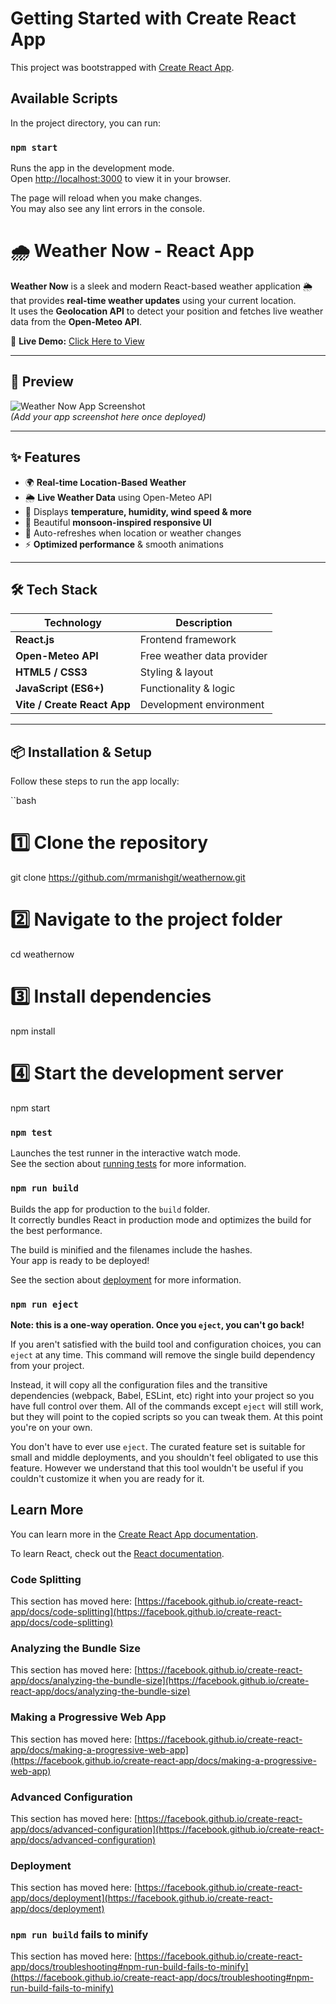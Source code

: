 # Getting Started with Create React App

This project was bootstrapped with [Create React App](https://github.com/facebook/create-react-app).

## Available Scripts

In the project directory, you can run:

### `npm start`

Runs the app in the development mode.\
Open [http://localhost:3000](http://localhost:3000) to view it in your browser.

The page will reload when you make changes.\
You may also see any lint errors in the console.

# 🌧️ Weather Now - React App

**Weather Now** is a sleek and modern React-based weather application 🌦️ that provides **real-time weather updates** using your current location.  
It uses the **Geolocation API** to detect your position and fetches live weather data from the **Open-Meteo API**.

🚀 **Live Demo:** [Click Here to View](https://codesandbox.io/p/sandbox/x3ctcs)

---

## 📸 Preview
![Weather Now App Screenshot](https://your-screenshot-link.com)  
*(Add your app screenshot here once deployed)*

---

## ✨ Features
- 🌍 **Real-time Location-Based Weather**
- 🌦 **Live Weather Data** using Open-Meteo API
- 📅 Displays **temperature, humidity, wind speed & more**
- 🎨 Beautiful **monsoon-inspired responsive UI**
- 🔄 Auto-refreshes when location or weather changes
- ⚡ **Optimized performance** & smooth animations

---

## 🛠️ Tech Stack
| Technology | Description |
|-----------|-------------|
| **React.js** | Frontend framework |
| **Open-Meteo API** | Free weather data provider |
| **HTML5 / CSS3** | Styling & layout |
| **JavaScript (ES6+)** | Functionality & logic |
| **Vite / Create React App** | Development environment |

---

## 📦 Installation & Setup

Follow these steps to run the app locally:

``bash
# 1️⃣ Clone the repository
git clone https://github.com/mrmanishgit/weathernow.git

# 2️⃣ Navigate to the project folder
cd weathernow

# 3️⃣ Install dependencies
npm install

# 4️⃣ Start the development server
npm start


### `npm test`

Launches the test runner in the interactive watch mode.\
See the section about [running tests](https://facebook.github.io/create-react-app/docs/running-tests) for more information.

### `npm run build`

Builds the app for production to the `build` folder.\
It correctly bundles React in production mode and optimizes the build for the best performance.

The build is minified and the filenames include the hashes.\
Your app is ready to be deployed!

See the section about [deployment](https://facebook.github.io/create-react-app/docs/deployment) for more information.

### `npm run eject`

**Note: this is a one-way operation. Once you `eject`, you can't go back!**

If you aren't satisfied with the build tool and configuration choices, you can `eject` at any time. This command will remove the single build dependency from your project.

Instead, it will copy all the configuration files and the transitive dependencies (webpack, Babel, ESLint, etc) right into your project so you have full control over them. All of the commands except `eject` will still work, but they will point to the copied scripts so you can tweak them. At this point you're on your own.

You don't have to ever use `eject`. The curated feature set is suitable for small and middle deployments, and you shouldn't feel obligated to use this feature. However we understand that this tool wouldn't be useful if you couldn't customize it when you are ready for it.

## Learn More

You can learn more in the [Create React App documentation](https://facebook.github.io/create-react-app/docs/getting-started).

To learn React, check out the [React documentation](https://reactjs.org/).

### Code Splitting

This section has moved here: [https://facebook.github.io/create-react-app/docs/code-splitting](https://facebook.github.io/create-react-app/docs/code-splitting)

### Analyzing the Bundle Size

This section has moved here: [https://facebook.github.io/create-react-app/docs/analyzing-the-bundle-size](https://facebook.github.io/create-react-app/docs/analyzing-the-bundle-size)

### Making a Progressive Web App

This section has moved here: [https://facebook.github.io/create-react-app/docs/making-a-progressive-web-app](https://facebook.github.io/create-react-app/docs/making-a-progressive-web-app)

### Advanced Configuration

This section has moved here: [https://facebook.github.io/create-react-app/docs/advanced-configuration](https://facebook.github.io/create-react-app/docs/advanced-configuration)

### Deployment

This section has moved here: [https://facebook.github.io/create-react-app/docs/deployment](https://facebook.github.io/create-react-app/docs/deployment)

### `npm run build` fails to minify

This section has moved here: [https://facebook.github.io/create-react-app/docs/troubleshooting#npm-run-build-fails-to-minify](https://facebook.github.io/create-react-app/docs/troubleshooting#npm-run-build-fails-to-minify)
